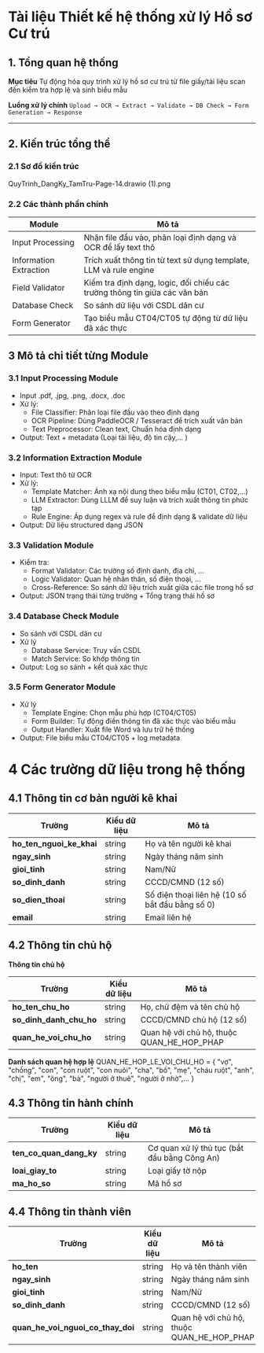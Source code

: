 # Tài liệu Thiết kế hệ thống xử lý Hồ sơ Cư trú

## 1. Tổng quan hệ thống

**Mục tiêu**
Tự động hóa quy trình xử lý hồ sơ cư trú từ file giấy/tài liệu scan đến kiểm tra hợp lệ và sinh biểu mẫu

**Luồng xử lý chính**
`Upload → OCR → Extract → Validate → DB Check → Form Generation → Response`

----

## 2. Kiến trúc tổng thể

### 2.1 Sơ đồ kiến trúc
QuyTrinh_DangKy_TamTru-Page-14.drawio (1).png

### 2.2 Các thành phần chính

| Module                 | Mô tả                                                                      |
|------------------------|----------------------------------------------------------------------------|
| Input Processing       | Nhận file đầu vào, phân loại định dạng và OCR để lấy text thô              |
| Information Extraction | Trích xuất thông tin từ text sử dụng template, LLM và rule engine          |
| Field Validator        | Kiểm tra định dạng, logic, đối chiếu các trường thông tin giữa các văn bản |
| Database Check         | So sánh dữ liệu với CSDL dân cư                                            |
| Form Generator         | Tạo biểu mẫu CT04/CT05 tự động từ dữ liệu đã xác thực                      |

## 3 Mô tả chi tiết từng Module 

### 3.1 Input Processing Module
 - Input .pdf, .jpg, .png, .docx, .doc
 - Xử lý:
    + File Classifier: Phân loại file đầu vào theo định dạng
    + OCR Pipeline: Dùng PaddleOCR / Tesseract để trích xuất văn bản
    + Text Preprocessor: Clean text, Chuẩn hóa định dạng
 - Output: Text + metadata (Loại tài liệu, độ tin cậy,... )   

### 3.2 Information Extraction Module 
 - Input: Text thô từ OCR
 - Xử lý: 
    + Template Matcher: Ánh xạ nội dung theo biểu mẫu (CT01, CT02,...)
    + LLM Extractor: Dùng LLLM để suy luận và trích xuất thông tin phức tạp
    + Rule Engine: Áp dụng regex và rule để định dạng & validate dữ liệu
 - Output: Dữ liệu structured dạng JSON

### 3.3 Validation Module
 - Kiểm tra:
    + Format Validator: Các trường số định danh, địa chỉ, ...
    + Logic Validator: Quan hệ nhân thân, số điện thoại, ...
    + Cross-Reference: So sánh dữ liệu trích xuất giữa các file trong hồ sơ
 - Output: JSON trạng thái từng trường + Tổng trạng thái hồ sơ

### 3.4 Database Check Module
 - So sánh với CSDL dân cư 
 - Xử lý
    + Database Service: Truy vấn CSDL
    + Match Service: So khớp thông tin 
 - Output: Log so sánh + kết quả xác thực

### 3.5 Form Generator Module
 - Xử lý
    + Template Engine: Chọn mẫu phù hợp (CT04/CT05)
    + Form Builder: Tự động điền thông tin đã xác thực vào biểu mẫu
    + Output Handler: Xuất file Word và lưu trữ hệ thống
 - Output: File biểu mẫu CT04/CT05 + log metadata

# 4 Các trường dữ liệu trong hệ thống

## 4.1 Thông tin cơ bản người kê khai

| Trường                   | Kiểu dữ liệu  | Mô tả                                            |
|--------------------------|---------------|--------------------------------------------------|
| **ho_ten_nguoi_ke_khai** |string         | Họ và tên người kê khai                          |                                   
| **ngay_sinh**            |string         | Ngày tháng năm sinh                              |                                       
| **gioi_tinh**            |string         | Nam/Nữ                                           |                              
| **so_dinh_danh**         |string         | CCCD/CMND (12 số)                                |                                         
| **so_dien_thoai**        |string         | Số điện thoại liên hệ (10 số bắt đầu bằng số 0)  |              
| **email**                |string         | Email liên hệ                                    |

## 4.2 Thông tin chủ hộ

**Thông tin chủ hộ**

| Trường                   | Kiểu dữ liệu  | Mô tả                                      |
|--------------------------|---------------|--------------------------------------------|
| **ho_ten_chu_ho**        |string         | Họ, chữ đệm và tên chủ hộ                  |
| **so_dinh_danh_chu_ho**  |string         | CCCD/CMND chủ hộ (12 số)                   |
| **quan_he_voi_chu_ho**   |string         | Quan hệ với chủ hộ, thuộc QUAN_HE_HOP_PHAP | 

**Danh sách quan hệ hợp lệ**
QUAN_HE_HOP_LE_VOI_CHU_HO = {
    "vợ", "chồng", "con", "con ruột", "con nuôi", 
    "cha", "bố", "mẹ", "cháu ruột",
    "anh", "chị", "em", "ông", "bà", 
    "người ở thuê", "người ở nhờ",... }

## 4.3 Thông tin hành chính

| Trường                   | Kiểu dữ liệu  | Mô tả                                        |
|--------------------------|---------------|----------------------------------------------|
| **ten_co_quan_dang_ky**  |string         | Cơ quan xử lý thủ tục (bắt đầu bằng Công An) |
| **loai_giay_to**         |string         | Loại giấy tờ nộp                             |
| **ma_ho_so**             |string         | Mã hồ sơ                                     |

## 4.4 Thông tin thành viên

| Trường                            | Kiểu dữ liệu  | Mô tả                                            |
|-----------------------------------|---------------|--------------------------------------------------|
| **ho_ten**                        |string         | Họ và tên thành viên                             |                                   
| **ngay_sinh**                     |string         | Ngày tháng năm sinh                              |                                       
| **gioi_tinh**                     |string         | Nam/Nữ                                           |                              
| **so_dinh_danh**                  |string         | CCCD/CMND (12 số)                                |                                         
| **quan_he_voi_nguoi_co_thay_doi** |string         | Quan hệ với chủ hộ, thuộc QUAN_HE_HOP_PHAP       |              

